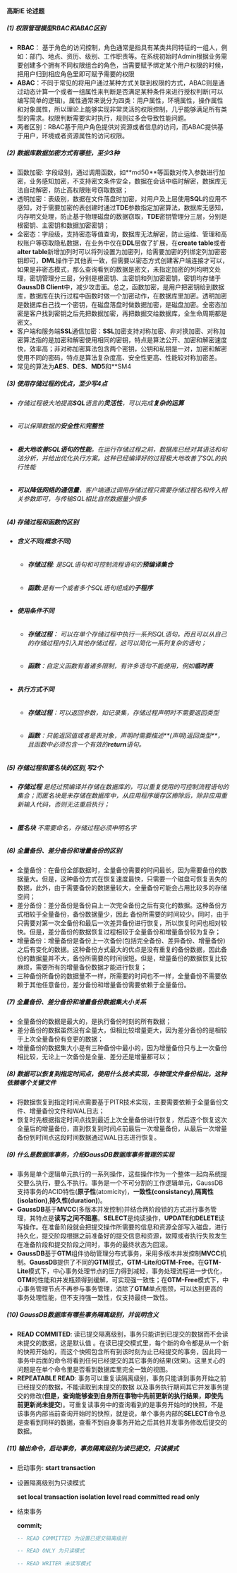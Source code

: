 #### 高斯IE 论述题

##### (1) 权限管理模型RBAC和ABAC区别

+ **RBAC**： 基于角色的访问控制，角色通常是指具有某类共同特征的一组人，例如：部门、地点、资历、级别、工作职责等。在系统初始时Admin根据业务需要创建多个拥有不同权限组合的角色，当需要赋予绑定某个用户权限的时候，把用户归到相应角色里即可赋予需要的权限 
+ **ABAC**：不同于常见的将用户通过某种方式关联到权限的方式，ABAC则是通过动态计算一个或者一组属性来判断是否满足某种条件来进行授权判断(可以编写简单的逻辑)。属性通常来说分为四类：用户属性，环境属性，操作属性和对象属性，所以理论上能够实现非常灵活的权限控制，几乎能够满足所有类型的需求。权限判断需要实时执行，规则过多会导致性能问题。
+ 两者区别：RBAC基于用户角色提供对资源或者信息的访问，而ABAC提供基于用户，环境或者资源属性的访问权限。

##### (2) 数据库数据加密方式有哪些，至少3种

+ 函数加密: 字段级别，通过调用函数，如**md5()**等函数对传入参数进行加密，业务感知加密，不支持密文条件安全，数据在会话中临时解密，数据库无法自动解密，防止高权限账号窃取数据；
+ 透明加密：表级别，数据在文件落盘时加密，对用户及上层使用**SQL**的应用不感知，对于需要加密的表创建时通过**TDE**参数指定加密算法，数据库无感知，内存明文处理，防止基于物理磁盘的数据窃取，**TDE**密钥管理分三层，分别是根密钥、主密钥和数据加密密钥；
+ 全密态：字段级，支持密态等值查询，数据库无法解密，防止运维、管理和高权账户等窃取隐私数据，在业务中仅在**DDL**层做了扩展，在**create table**或者**alter table**新增加列时可以将列设置为加密列，给需要加密的列绑定列加密密钥即可，**DML**操作于其他表一致，但需要以密态方式创建客户端连接才可以，如果是非密态模式，那么查询看到的数据是密文，未指定加密的列均明文处理，密钥管理分三层，分别是根密钥、主密钥和列加密密钥，密钥均存储于**GaussDB Client**中，减少攻击面。总之，函数加密，是用户把密钥给到数据库，数据库在执行过程中函数时做一个加密动作，在数据库里加密。透明加密是数据库自己找一个密钥，在磁盘落盘时做数据加密，是磁盘加密。全密态加密是客户找到密钥之后先把数据加密，再把数据交给数据库，全生命周期都是密文。
+ 客户端和服务端**SSL**通信加密：**SSL**加密支持对称加密、非对换加密、对称加密算法指的是加密和解密使用相同的密钥，特点是算法公开、加密和解密速度快，效率高；非对称加密算法包含两个密钥，公钥和私钥是一对，加密和解密使用不同的密码，特点是算法复杂度高、安全性更高、性能较对称加密差。
+ 常见的算法为**AES**、**DES**、**MD5**和**SM4

##### (3) 使用存储过程的优点，至少写4点

+ ###### 存储过程极大地提高**SQL**语言的**灵活性**，可以完成**复杂的运算**

+ ###### 可以保障数据的**安全性**和**完整性**

+ ###### **极大地改善SQL语句的性能**，在运行存储过程之前，数据库已经对其语法和句法分析，并给出优化执行方案。这种已经编译好的过程极大地改善了SQL的执行性能

+ ###### **可以降低网络的通信量**，客户端通过调用存储过程只需要存储过程名和传入相关参数即可，与传输SQL相比自然数据量少很多

##### (4) 存储过程和函数的区别

+ ###### **含义不同(概念不同)**

  + ###### **存储过程**: 是SQL语句和可控制流程语句的**预编译集合**

  + ###### **函数**:是有一个或者多个SQL语句组成的**子程序** 

+ ###### **使用条件不同**

  + ###### **存储过程**： 可以在单个存储过程中执行一系列SQL语句。而且可以从自己的存储过程内引入其他存储过程，这可以简化一系列复杂的语句；

  + ###### **函数**：自定义函数有着诸多限制，有许多语句不能使用，例如**临时表**

+ ###### **执行方式不同**

  + ###### **存储过程**：可以返回参数，如记录集，存储过程声明时不需要返回类型

  + ###### **函数**：只能返回值或者是表对象，声明时需要描述**(声明)返回类型**，且函数中必须包含一个有效的**return**语句。

##### (5) 存储过程和匿名块的区别,写2个

+ ###### **存储过程** 是经过预编译并存储在数据库的，可以重复使用的可控制流程语句的集合；而匿名块是未存储在数据库中，从应用程序缓存区擦除后，除非应用重新输入代码，否则无法重启执行；

+ ###### **匿名块** 不需要命名，存储过程必须申明名字


##### (6) 全量备份、差分备份和增量备份的区别

+ 全量备份：在备份全部数据时，全量备份需要的时间最长，因为需要备份的数据量大。但是，这种备份方式在恢复速度最快，只需要一个磁盘可恢复丢失的数据，此外，由于需要备份的数据量较大，全量备份可能会占用比较多的存储空间；
+ 差分备份：差分备份是备份自上一次完全备份之后有变化的数据。这种备份方式相较于全量备份，备份数据量少，因此 备份所需要的时间较少。同时，由于只需要对第一次全备份和最后一次差异备份进行恢复，所以恢复时间也相对较快。但是，差分备份的数据恢复过程相较于全量备份和增量备份较为复杂；
+ 增量备份：增量备份是备份上一次备份(包括完全备份、差异备份、增量备份)之后有变化的数据。这种备份方式最大的优点是没有重复的备份数据，因此备份的数据量并不大，备份所需要的时间很短。但是，增量备份的数据恢复比较麻烦，需要所有的增量备份数据才能进行恢复；
+ 三种备份所备份的数据量不一样，所需要的时间也不一样，全量备份不需要依赖于其他任意备份，差分备份和增量备份需要依赖于全量备份。

##### (7) 全量备份、差分备份和增量备份数据集大小关系

+ 全量备份的数据是最大的，是执行备份时刻的所有数据；
+ 差分备份的数据虽然没有全量大，但相比较增量更大，因为差分备份的是相较于上次全量备份有变更的数据；
+ 增量备份的数据集大小是有三种备份中最小的，因为增量备份只与上一次备份相比较，无论上一次备份是全量、差分还是增量都可以；

##### (8) 数据可以恢复到指定时间点，使用什么技术实现，与物理文件备份相比，这种依赖哪个关键文件

+ 将数据恢复到指定时间点需要基于PITR技术实现，主要需要依赖于全量备份文件、增量备份文件和WAL日志；
+ 恢复时先根据指定时间点找到最近上次全量备份进行恢复，然后逐个恢复这次全量后的增量备份，直到恢复到时间点前最后一次增量备份，从最后一次增量备份到时间点这段时间数据通过WAL日志进行恢复。

##### (9) 什么是数据库事务，介绍GaussDB数据库事务管理的实现

+ 事务是单个逻辑单元执行的一系列操作，这些操作作为一个整体一起向系统提交要么执行，要么不执行。事务是一个不可分割的工作逻辑单元，GaussDB支持事务的ACID特性(**原子性**(atomicity)，**一致性(consistancy)**,**隔离性(isolation)**,**持久性(duration)**)。
+ **GaussDB**基于**MVCC**(多版本并发控制)并结合两阶段锁的方式进行事务管理，其特点是**读写之间不阻塞**。**SELECT**是纯读操作，**UPDATE**和**DELETE**读写操作。在准备阶段就会把提交操作所需要的信息和资源全部写入磁盘，进行持久化，提交阶段根据之前准备好的提交信息和资源，故障或者执行失败发生在准备阶段和提交阶段之间时，事务的最终状态为回滚。
+ **GaussDB**基于**GTM**组件协助管理分布式事务，采用多版本并发控制**MVCC**机制。**GaussDB**提供了不同的**GTM**模式，**GTM-Lite**和**GTM-Free**。在**GTM-Lite**模式下，中心事务处理节点的压力得到减轻，事务处理流程进一步优化，**GTM**的性能和并发瓶颈得到缓解，可实现强一致性；在**GTM-Free**模式下，中心事务管理节点不再参与事务管理，消除了**GTM**单点瓶颈，可以达到更高的事务处理性能，但不支持强一致性，仅支持最终一致性。

##### (10) GaussDB数据库有哪些事务隔离级别，并说明含义

+ **READ COMMITED**: 读已提交隔离级别，事务只能讲到已提交的数据而不会读未提交的数据，这是默认值 。在读已提交模式里，每个新的命令都是从一个新的快照开始的，而这个快照包含所有到该时刻为止已经提交的事务，因此同一事务中后面的命令将看到任何已经提交的其它事务的结果(效果)。这里关心的问题是在单个命令里是否看到数据库里完全一致的视图。
+ **REPEATABLE READ**: 事务可以重复读隔离级别，事务只能讲到事务开始之前已经提交的数据，不能读取到未提交的数据 以及事务执行期间其它并发事务提交的修改(**但是，查询能够查到自身所在事物中先前更新的执行结果，即使先前更新尚未提交**)。可重复读事务中的查询看到的是事务开始时的快照，不是该事务内部当前查询开始时的快照，就是说，单个事务内部的**SELECT**命令总是查看到同样的数据，查看不到自身事务开始之后其他并发事务修改后提交的数据。

##### (11) 输出命令，启动事务，事务隔离级别为读已提交，只读模式

+ 启动事务:  **start transaction**

+ 设置隔离级别为只读模式

  **set local transaction isolation level read committed read only**

+ 结束事务

  **commit;**

  ```sql
  -- READ COMMITTED 为设置已提交隔离级别
  
  -- READ ONLY 为只读模式
  
  -- READ WRITER 未读写模式
  ```

  

  







